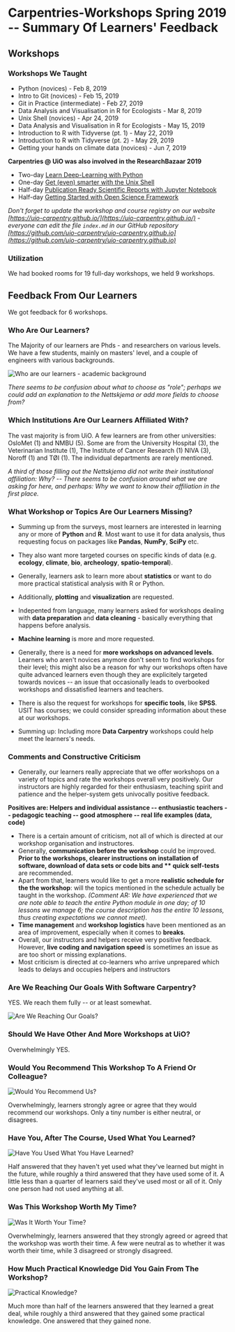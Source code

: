 # Carpentries-Workshops Spring 2019 -- Summary Of Learners' Feedback

## Workshops

### Workshops We Taught

* Python (novices) - Feb 8, 2019
* Intro to Git (novices) - Feb 15, 2019
* Git in Practice (intermediate) - Feb 27, 2019
* Data Analysis and Visualisation in R for Ecologists - Mar 8, 2019
* Unix Shell (novices) - Apr 24, 2019
* Data Analysis and Visualisation in R for Ecologists - May 15, 2019
* Introduction to R with Tidyverse (pt. 1) - May 22, 2019
* Introduction to R with Tidyverse (pt. 2) - May 29, 2019
* Getting your hands on climate data (novices) - Jun 7, 2019

**Carpentries @ UiO was also involved in the  ResearchBazaar 2019**

-   Two-day  [Learn Deep-Learning with Python](https://www.ub.uio.no/english/courses-events/events/all-libraries/2019/research-bazaar/190109_DeepLearning.html)
-   One-day  [Get (even) smarter with the Unix Shell](https://www.ub.uio.no/english/courses-events/events/all-libraries/2019/research-bazaar/190109_UnixShell.html)
-   Half-day  [Publication Ready Scientific Reports with Jupyter Notebook](https://www.ub.uio.no/english/courses-events/events/all-libraries/2019/research-bazaar/190110_Jupyter.html)
-   Half-day  [Getting Started with Open Science Framework](https://www.ub.uio.no/english/courses-events/events/all-libraries/2019/research-bazaar/190110_OpenScienceFramework.html)

 _Don't forget to update the workshop and course registry on our website [https://uio-carpentry.github.io/](https://uio-carpentry.github.io/) - everyone can edit the file `index.md` in our GitHub repository [https://github.com/uio-carpentry/uio-carpentry.github.io](https://github.com/uio-carpentry/uio-carpentry.github.io)_

### Utilization

We had booked rooms for 19 full-day workshops, we held 9 workshops.

## Feedback From Our Learners

We got feedback for 6 workshops.

### Who Are Our Learners?

The Majority of our learners are Phds - and researchers on various levels.
We have a few students, mainly on masters' level, and a couple of engineers with various backgrounds.

![Who are our learners - academic background](https://github.com/uio-carpentry/organisational/upload/master/reporting/images/carpentry_report_2019_01_chart_role_learner.png)

*There seems to be confusion about what to choose as "role"; perhaps we could add an explanation to the Nettskjema or add more fields to choose from?*

### Which Institutions Are Our Learners Affiliated With?

The vast majority is from UiO. A few learners are from other universities: OsloMet (1) and NMBU (5).
Some are from the University Hospital (3), the Veterinarian Institute (1), The Institute of Cancer Research (1) NIVA (3), Noroff (1) and TØI (1).
The individual departments are rarely mentioned.

*A third of those filling out the Nettskjema did not write their institutional affiliation: Why? -- There seems to be confusion around what we are asking for here, and perhaps: Why we want to know their affiliation in the first place.*

### What Workshop or Topics Are Our Learners Missing?

* Summing up from the surveys, most learners are interested in learning any or more of **Python** and **R**. Most want to use it for data analysis, thus requesting focus on packages like **Pandas**, **NumPy**, **SciPy** etc.
* They also want more targeted courses on specific kinds of data (e.g. **ecology**, **climate**, **bio**, **archeology**, **spatio-temporal**).
* Generally, learners ask to learn more about **statistics** or want to do more practical statistical analysis with R or Python.
* Additionally, **plotting** and **visualization** are requested.

* Indepented from language, many learners asked for workshops dealing with **data preparation** and **data cleaning** - basically everything that happens before analysis.

* **Machine learning** is more and more requested.

* Generally, there is a need for **more workshops on advanced levels**. Learners who aren't novices anymore don't seem to find workshops for their level; this might also be a reason for why our workshops often have quite advanced learners even though they are explicitely targeted towards novices -- an issue that occasionally leads to overbooked workshops and dissatisfied learners and teachers.

* There is also the request for workshops for **specific tools**, like **SPSS**. USIT has courses; we could consider spreading information about these at our workshops.

* Summing up: Including more **Data Carpentry** workshops could help meet the learners's needs.

### Comments and Constructive Criticism

* Generally, our learners really appreciate that we offer workshops on a variety of topics and rate the workshops overall very positively. Our instructors are highly regarded for their enthusiasm, teaching spirit and patience and the helper-system gets univocally positive feedback.

**Positives are: Helpers and individual assistance -- enthusiastic teachers -- pedagogic teaching -- good atmosphere -- real life examples (data, code)**

* There is a certain amount of criticism, not all of which is directed at our workshop organisation and instructores.
* Generally, **communication before the workshop** could be improved. **Prior to the workshops, **clearer instructions on installation
of software**, **download of data sets or code bits** and ** quick self-tests** are recommended.
* Apart from that, learners would like to get a more **realistic schedule for the the workshop**: will the topics mentioned in the schedule actually be taught in the workshop. *(Comment AR: We have experienced that we
are note able to teach the entire Python module in one day; of 10 lessons we manage 6; the course description has the entire 10 lessons, thus creating expectations we cannot meet).*
* **Time management** and **workshop logistics** have been mentioned as an area of improvement, especially when it comes to **breaks**.
* Overall, our instructors and helpers receive very positive feedback. However, **live coding and navigation speed** is sometimes an issue as are too short or missing explanations.
* Most criticism is directed at co-learners who arrive unprepared which leads to delays and occupies helpers and instructors

### Are We Reaching Our Goals With Software Carpentry?

YES. We reach them fully -- or at least somewhat.

![Are We Reaching Our Goals?](https://github.com/uio-carpentry/organisational/upload/master/reporting/images/carpentry_report_2019_01_chart_goals.png)

### Should We Have Other And More Workshops at UiO?

Overwhelmingly YES.

### Would You Recommend This Workshop To A Friend Or Colleague?

![Would You Recommend Us?](https://github.com/uio-carpentry/organisational/upload/master/reporting/images/carpentry_report_2019_01_chart_recommendation.png)

Overwhelmingly, learners strongly agree or agree that they would recommend our workshops.
Only a tiny number is either neutral, or disagrees.

### Have You, After The Course, Used What You Learned?

![Have You Used What You Have Learned?](https://github.com/uio-carpentry/organisational/upload/master/reporting/images/carpentry_report_2019_01_chart_usefulness.png)

Half answered that they haven't yet used what they've learned but might in the future, while roughly a third answered that they have used some of it. A little less than a quarter of learners said they've used most or all of it. Only one person had not used anything at all.

### Was This Workshop Worth My Time?

![Was It Worth Your Time?](https://github.com/uio-carpentry/organisational/upload/master/reporting/images/carpentry_report_2019_01_chart_worth_time.png)

Overwhelmingly, learners answered that they strongly agreed or agreed that the workshop was worth their time. A few were neutral as to whether it was worth their time, while 3 disagreed or strongly disagreed.

### How Much Practical Knowledge Did You Gain From The Workshop?

![Practical Knowledge?](https://github.com/uio-carpentry/organisational/upload/master/reporting/images/carpentry_report_2019_01_chart_practical_knowledge.png)

Much more than half of the learners answered that they learned a great deal, while roughly a third answered that they gained some practical knowledge. One answered that they gained none.

